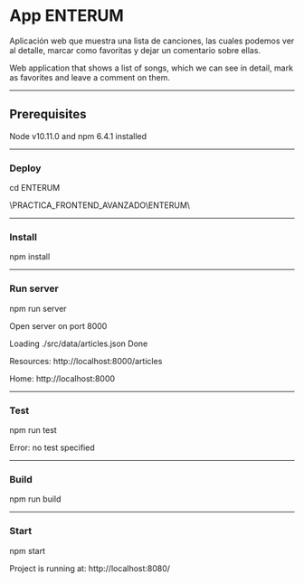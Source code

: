 # App ENTERUM #
Aplicación web que muestra una lista de canciones, las cuales podemos ver al detalle, marcar como favoritas y dejar un comentario sobre ellas.

Web application that shows a list of songs, which we can see in detail, mark as favorites and leave a comment on them.



---
## Prerequisites ##

Node v10.11.0 and npm 6.4.1 installed 

---
### Deploy ###

cd ENTERUM

\PRACTICA_FRONTEND_AVANZADO\ENTERUM\

---
### Install ###

npm install

---
### Run server ###

npm run server

Open server on port 8000

Loading ./src/data/articles.json
Done

Resources:
http://localhost:8000/articles

Home:
http://localhost:8000

--- 
### Test ###

npm run test

Error: no test specified

--- 

### Build ###

npm run build

---

### Start ###

npm start

Project is running at: http://localhost:8080/